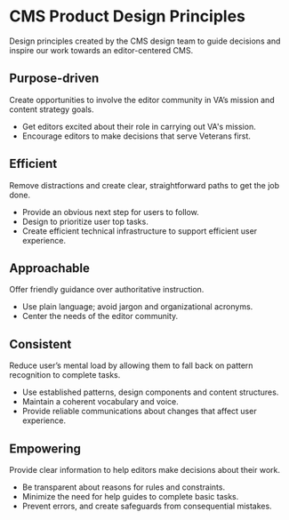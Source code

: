 # CMS Product Design Principles


Design principles created by the CMS design team to guide decisions and inspire our work towards an editor-centered CMS.

## Purpose-driven
Create opportunities to involve the editor community in VA’s mission and content strategy goals.

* Get editors excited about their role in carrying out VA's mission.
* Encourage editors to make decisions that serve Veterans first.

## Efficient
Remove distractions and create clear, straightforward paths to get the job done.
* Provide an obvious next step for users to follow.
* Design to prioritize user top tasks.
* Create efficient technical infrastructure to support efficient user experience.


## Approachable
Offer friendly guidance over authoritative instruction.
* Use plain language; avoid jargon and organizational acronyms.
* Center the needs of the editor community.

## Consistent
Reduce user’s mental load by allowing them to fall back on pattern recognition to complete tasks.
* Use established patterns, design components and content structures. 
* Maintain a coherent vocabulary and voice. 
* Provide reliable communications about changes that affect user experience.

## Empowering
Provide clear information to help editors make decisions about their work.

* Be transparent about reasons for rules and constraints.
* Minimize the need for help guides to complete basic tasks.
* Prevent errors, and create safeguards from consequential mistakes.

